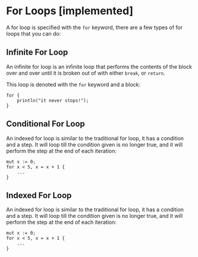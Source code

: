 # For Loops [implemented]
A for loop is specified with the `for` keyword, there are a few types of for
loops that you can do:

## Infinite For Loop
An infinite for loop is an infinite loop that performs the contents of the
block over and over until it is broken out of with either `break`, or `return`.

This loop is denoted with the `for` keyword and a block:

```
for {
    println("it never stops!");
}
```

## Conditional For Loop
An indexed for loop is similar to the traditional for loop, it has a condition
and a step. It will loop till the condition given is no longer true, and it
will perform the step at the end of each iteration:

```
mut x := 0;
for x < 5, x = x + 1 {
    ...
}
```

## Indexed For Loop
An indexed for loop is similar to the traditional for loop, it has a condition
and a step. It will loop till the condition given is no longer true, and it
will perform the step at the end of each iteration:

```
mut x := 0;
for x < 5, x = x + 1 {
    ...
}
```
